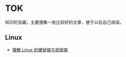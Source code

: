 # TOK
知识的宝藏，主要搜集一些比较好的文章，便于以后自己阅读。


## Linux

- [理解 Linux 的硬链接与软链接](https://www.ibm.com/developerworks/cn/linux/l-cn-hardandsymb-links/)
